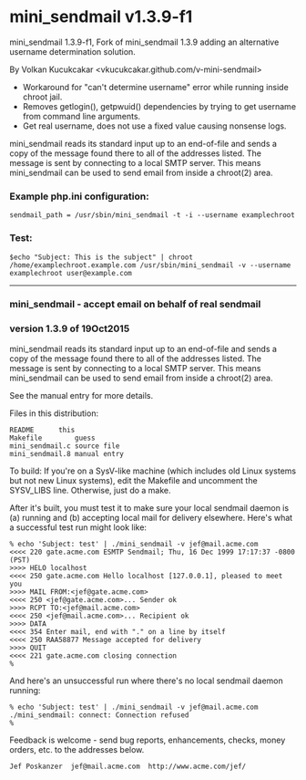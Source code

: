 # mini_sendmail v1.3.9-f1

mini_sendmail 1.3.9-f1, Fork of mini_sendmail 1.3.9 adding an alternative username determination solution.

By Volkan Kucukcakar <vkucukcakar.github.com/v-mini-sendmail>

- Workaround for "can't determine username" error while running inside chroot jail.
- Removes getlogin(), getpwuid() dependencies by trying to get username from command line arguments.
- Get real username, does not use a fixed value causing nonsense logs.

mini_sendmail reads its standard input up to an end-of-file and
sends a copy of the message found there to all of the addresses
listed.  The message is sent by connecting to a local SMTP server.
This means mini_sendmail can be used to send email from inside a
chroot(2) area.

### Example php.ini configuration: 
	sendmail_path = /usr/sbin/mini_sendmail -t -i --username examplechroot

### Test:
	$echo "Subject: This is the subject" | chroot /home/examplechroot.example.com /usr/sbin/mini_sendmail -v --username examplechroot user@example.com


	
								
***



###  mini_sendmail - accept email on behalf of real sendmail
### version 1.3.9 of 19Oct2015

mini_sendmail reads its standard input up to an end-of-file and
sends a copy of the message found there to all of the addresses
listed.  The message is sent by connecting to a local SMTP server.
This means mini_sendmail can be used to send email from inside a
chroot(2) area.

See the manual entry for more details.

Files in this distribution:

    README		this
    Makefile		guess
    mini_sendmail.c	source file
    mini_sendmail.8	manual entry

To build: If you're on a SysV-like machine (which includes old Linux systems
but not new Linux systems), edit the Makefile and uncomment the SYSV_LIBS
line.  Otherwise, just do a make.

After it's built, you must test it to make sure your local sendmail
daemon is (a) running and (b) accepting local mail for delivery
elsewhere.  Here's what a successful test run might look like:

    % echo 'Subject: test' | ./mini_sendmail -v jef@mail.acme.com
    <<<< 220 gate.acme.com ESMTP Sendmail; Thu, 16 Dec 1999 17:17:37 -0800 (PST)
    >>>> HELO localhost
    <<<< 250 gate.acme.com Hello localhost [127.0.0.1], pleased to meet you
    >>>> MAIL FROM:<jef@gate.acme.com>
    <<<< 250 <jef@gate.acme.com>... Sender ok
    >>>> RCPT TO:<jef@mail.acme.com>
    <<<< 250 <jef@mail.acme.com>... Recipient ok
    >>>> DATA
    <<<< 354 Enter mail, end with "." on a line by itself
    <<<< 250 RAA58877 Message accepted for delivery
    >>>> QUIT
    <<<< 221 gate.acme.com closing connection
    % 

And here's an unsuccessful run where there's no local sendmail
daemon running:

    % echo 'Subject: test' | ./mini_sendmail -v jef@mail.acme.com
    ./mini_sendmail: connect: Connection refused
    % 


Feedback is welcome - send bug reports, enhancements, checks, money
orders, etc. to the addresses below.

    Jef Poskanzer  jef@mail.acme.com  http://www.acme.com/jef/
